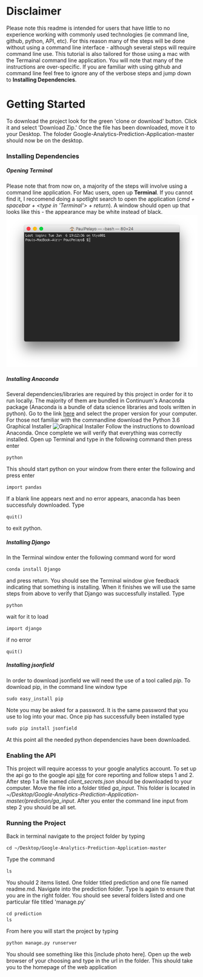 # Disclaimer
Please note this readme is intended for users that have little to no experience working with commonly used technologies (ie command line, github, python, API, etc).  For this reason many of the steps will be done without using a command line interface - although several steps will require command line use. This tutorial is also tailored for those using a mac with the Termainal command line application. You will note that many of the instructions are over-specific.  If you are familiar with using github and command line feel free to ignore any of the verbose steps and jump down to **Installing Dependencies**.  

# Getting Started
To download the project look for the green 'clone or download' button.  Click it and select 'Download Zip.'  Once the file has been downloaded, move it to your Desktop.  The foloder Google-Analytics-Prediction-Application-master should now be on the desktop.

### Installing Dependencies
##### Opening Terminal
Please note that from now on, a majority of the steps will involve using a command line application.  For Mac users, open up **Terminal**.  If you cannot find it, I reccomend doing a spotlight search to open the application (*cmd + spacebar + <type in 'Terminal'> + return*).  A window should open up that looks like this - the appearance may be white instead of black.  
![Terminal Window](tutorial_images/terminal.png)

##### Installing Anaconda
Several dependencies/libraries are required by this project in order for it to run locally.  The majority of them are bundled in Continuum's Anaconda package (Anaconda is a bundle of data science libraries and tools written in python).  Go to the link [here](https://www.continuum.io/downloads) and select the proper version for your computer.  For those not familiar with the commandline download the Python 3.6 Graphical Installer
![Graphical Installer](/path/to/phto)
Follow the instructions to download Anaconda.  Once complete we will  verify that everything was correctly installed.  Open up Terminal and type in the following command then press enter

    python
    
This should start python on your window from there enter the following and press enter

    import pandas
    
If a blank line appears next and no error appears, anaconda has been successfuly downloaded.  Type

    quit()
    
to exit python.

##### Installing Django
In the Terminal window enter the following command word for word
   
    conda install Django
and press return.  You should see the Terminal window give feedback indicating that something is installing.  When it finishes we will use the same steps from above to verify that Django was successfully installed.  Type

    python
wait for it to load

    import django
if no error

    quit()
    
##### Installing jsonfield
In order to download jsonfield we will need the use of a tool called *pip*.  To download pip, in the command line window type

    sudo easy_install pip
Note you may be asked for a password.  It is the same password that you use to log into your mac.  Once pip has successfully been installed type

    sudo pip install jsonfield
At this point all the needed python dependencies have been downloaded.

### Enabling the API
    
This project will require accesss to your google analytics account.  To set up the api go to the google api [site](https://developers.google.com/analytics/devguides/reporting/core/v4/quickstart/installed-py) for core reporting and follow steps 1 and 2.  After step 1 a file named *client_secrets.json* should be downloaded to your computer.  Move the file into a folder titled *ga_input*.  This folder is located in  *~/Desktop/Google-Analytics-Prediction-Application-master/prediction/ga_input*.  After you enter the command line input from step 2 you should be all set.  

### Running the Project
Back in terminal navigate to the project folder by typing

    cd ~/Desktop/Google-Analytics-Prediction-Application-master
    
Type the command
    
    ls

You should 2 items listed.  One folder titled prediction and one file named readme.md.  Navigate into the prediction folder.  Type ls again to ensure that you are in the right folder.  You should see several folders listed and one particular file titled 'manage.py'

    cd prediction
    ls
    
From here you will start the project by typing
    
    python manage.py runserver
    
You should see something like this [include photo here].  Open up the web browser of your choosing and type in the url in the folder.  This should take you to the homepage of the web application
    

    




